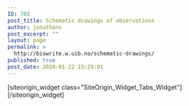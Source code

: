 ```yaml
---
ID: 785
post_title: Schematic drawings of observations
author: jonathans
post_excerpt: ""
layout: page
permalink: >
  http://biowrite.w.uib.no/schematic-drawings/
published: true
post_date: 2020-01-22 15:29:01
---
```

<div id="pl-785" class="panel-layout"><div id="pg-785-0" class="panel-grid panel-no-style" data-style="{&quot;background_image_attachment&quot;:false,&quot;background_display&quot;:&quot;tile&quot;,&quot;cell_alignment&quot;:&quot;flex-start&quot;,&quot;animation_event&quot;:&quot;enter&quot;,&quot;animation_screen_offset&quot;:&quot;0&quot;,&quot;animation_duration&quot;:&quot;1&quot;,&quot;animation_repeat&quot;:&quot;&quot;,&quot;animation_hide&quot;:true,&quot;animation_state_end&quot;:&quot;visible&quot;,&quot;animation_delay&quot;:&quot;0&quot;,&quot;animation_debounce&quot;:&quot;0.1&quot;}" data-ratio="1" data-ratio-direction="right"><div id="pgc-785-0-0" class="panel-grid-cell panel-grid-cell-empty" data-weight="0.1"></div><div id="pgc-785-0-1" class="panel-grid-cell panel-grid-cell-mobile-last" data-weight="0.8"><div id="panel-785-0-1-0" class="so-panel widget widget_sow-tabs panel-first-child panel-last-child" data-index="0" data-style="{&quot;background_image_attachment&quot;:false,&quot;background_display&quot;:&quot;tile&quot;,&quot;animation_event&quot;:&quot;enter&quot;,&quot;animation_screen_offset&quot;:&quot;0&quot;,&quot;animation_duration&quot;:&quot;1&quot;,&quot;animation_repeat&quot;:&quot;&quot;,&quot;animation_hide&quot;:true,&quot;animation_state_end&quot;:&quot;visible&quot;,&quot;animation_delay&quot;:&quot;0&quot;,&quot;animation_debounce&quot;:&quot;0.1&quot;}">[siteorigin_widget class="SiteOrigin_Widget_Tabs_Widget"][/siteorigin_widget]</div></div><div id="pgc-785-0-2" class="panel-grid-cell panel-grid-cell-empty" data-weight="0.1"></div></div></div>